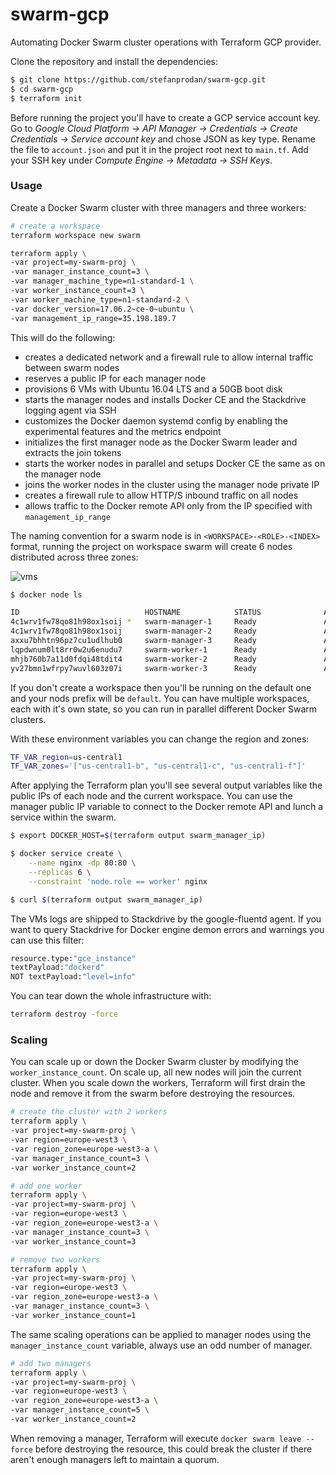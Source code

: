 # swarm-gcp

Automating Docker Swarm cluster operations with Terraform GCP provider.

Clone the repository and install the dependencies:

```bash
$ git clone https://github.com/stefanprodan/swarm-gcp.git
$ cd swarm-gcp
$ terraform init
```

Before running the project you'll have to create a GCP service account key. 
Go to _Google Cloud Platform -> API Manager -> Credentials -> Create Credentials -> Service account key_ and 
chose JSON as key type. Rename the file to `account.json` and put it in the project root next to `main.tf`.
Add your SSH key under _Compute Engine -> Metadata -> SSH Keys_.

### Usage

Create a Docker Swarm cluster with three managers and three workers:

```bash
# create a workspace
terraform workspace new swarm

terraform apply \
-var project=my-swarm-proj \
-var manager_instance_count=3 \
-var manager_machine_type=n1-standard-1 \
-var worker_instance_count=3 \
-var worker_machine_type=n1-standard-2 \
-var docker_version=17.06.2~ce-0~ubuntu \
-var management_ip_range=35.198.189.7
```

This will do the following:

* creates a dedicated network and a firewall rule to allow internal traffic between swarm nodes
* reserves a public IP for each manager node
* provisions 6 VMs with Ubuntu 16.04 LTS and a 50GB boot disk
* starts the manager nodes and installs Docker CE and the Stackdrive logging agent via SSH
* customizes the Docker daemon systemd config by enabling the experimental features and the metrics endpoint
* initializes the first manager node as the Docker Swarm leader and extracts the join tokens
* starts the worker nodes in parallel and setups Docker CE the same as on the manager node
* joins the worker nodes in the cluster using the manager node private IP
* creates a firewall rule to allow HTTP/S inbound traffic on all nodes
* allows traffic to the Docker remote API only from the IP specified with `management_ip_range`

The naming convention for a swarm node is in `<WORKSPACE>-<ROLE>-<INDEX>` format, 
running the project on workspace swarm will create 6 nodes distributed across three zones: 

![vms](https://github.com/stefanprodan/swarm-gcp/blob/master/screens/gcp-vms.png)

```bash
$ docker node ls

ID                            HOSTNAME            STATUS              AVAILABILITY        MANAGER STATUS
4c1wrv1fw78qo81h98ox1soij *   swarm-manager-1     Ready               Active              Leader             
4c1wrv1fw78qo81h98ox1soij     swarm-manager-2     Ready               Active              Reachable
axxu7bhhtn96pz7cu1udlhub0     swarm-manager-3     Ready               Active              Reachable
lqpdwnum0lt8rr0w2u6enudu7     swarm-worker-1      Ready               Active              
mhjb760b7a11d0fdqi48tdit4     swarm-worker-2      Ready               Active 
yv27bmn1wfrpy7wuvl603z07i     swarm-worker-3      Ready               Active
```

If you don't create a workspace then you'll be running on the default one and your nods prefix will be `default`. 
You can have multiple workspaces, each with it's own state, so you can run in parallel different Docker Swarm clusters.

With these environment variables you can change the region and zones:

```bash
TF_VAR_region=us-central1
TF_VAR_zones='["us-central1-b", "us-central1-c", "us-central1-f"]'
```

After applying the Terraform plan you'll see several output variables like the public IPs of 
each node and the current workspace. 
You can use the manager public IP variable to connect to the Docker remote API 
and lunch a service within the swarm.

```bash
$ export DOCKER_HOST=$(terraform output swarm_manager_ip)

$ docker service create \
    --name nginx -dp 80:80 \
    --replicas 6 \
    --constraint 'node.role == worker' nginx

$ curl $(terraform output swarm_manager_ip)
```

The VMs logs are shipped to Stackdrive by the google-fluentd agent. 
If you want to query Stackdrive for Docker engine demon errors and warnings you can use this filter:

```bash
resource.type:"gce_instance"
textPayload:"dockerd"
NOT textPayload:"level=info"
```

You can tear down the whole infrastructure with:

 ```bash
terraform destroy -force
```

### Scaling

You can scale up or down the Docker Swarm cluster by modifying the `worker_instance_count`. 
On scale up, all new nodes will join the current cluster. 
When you scale down the workers, Terraform will first drain the node 
and remove it from the swarm before destroying the resources.

```bash
# create the cluster with 2 workers
terraform apply \
-var project=my-swarm-proj \
-var region=europe-west3 \
-var region_zone=europe-west3-a \
-var manager_instance_count=3 \
-var worker_instance_count=2 

# add one worker
terraform apply \
-var project=my-swarm-proj \
-var region=europe-west3 \
-var region_zone=europe-west3-a \
-var manager_instance_count=3 \
-var worker_instance_count=3

# remove two workers
terraform apply \
-var project=my-swarm-proj \
-var region=europe-west3 \
-var region_zone=europe-west3-a \
-var manager_instance_count=3 \
-var worker_instance_count=1
```

The same scaling operations can be applied to manager nodes using the `manager_instance_count` variable, 
always use an odd number of manager.

```bash
# add two managers
terraform apply \
-var project=my-swarm-proj \
-var region=europe-west3 \
-var region_zone=europe-west3-a \
-var manager_instance_count=5 \
-var worker_instance_count=2
```

When removing a manager, Terraform will execute `docker swarm leave --force` before destroying the resource, 
this could break the cluster if there aren't enough managers left to maintain a quorum. 


